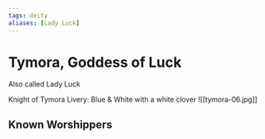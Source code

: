 ```yaml
---
tags: deity
aliases: [Lady Luck]
---
```

# Tymora, Goddess of Luck

Also called Lady Luck

Knight of Tymora
Livery: Blue & White with a white clover
![[tymora-06.jpg]]
## Known Worshippers
